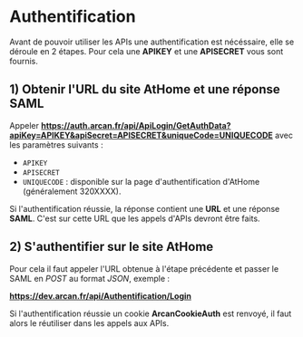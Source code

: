 # Authentification

Avant de pouvoir utiliser les APIs une authentification est nécéssaire, elle se déroule en 2 étapes. Pour cela une **APIKEY** et une **APISECRET** vous sont fournis.

## 1) Obtenir l'URL du site AtHome et une réponse SAML

Appeler **https://auth.arcan.fr/api/ApiLogin/GetAuthData?apiKey=APIKEY&apiSecret=APISECRET&uniqueCode=UNIQUECODE** avec les paramètres suivants :

- `APIKEY`
- `APISECRET`
- `UNIQUECODE` : disponible sur la page d'authentification d'AtHome (généralement 320XXXX).

Si l'authentification réussie, la réponse contient une **URL** et une réponse **SAML**. C'est sur cette URL que les appels d'APIs devront être faits.

## 2) S'authentifier sur le site AtHome

Pour cela il faut appeler l'URL obtenue à l'étape précédente et passer le SAML en *POST* au format *JSON*, exemple :

**https://dev.arcan.fr/api/Authentification/Login**

Si l'authentification réussie un cookie **ArcanCookieAuth** est renvoyé, il faut alors le réutiliser dans les appels aux APIs.
